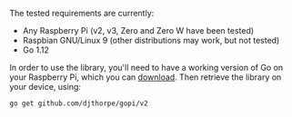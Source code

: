 
The tested requirements are currently:

  * Any Raspberry Pi (v2, v3, Zero and Zero W have been tested)
  * Raspbian GNU/Linux 9 (other distributions may work, but not tested)
  * Go 1.12

In order to use the library, you'll need to have a working version of Go on 
your Raspberry Pi, which you can [download](https://golang.org/dl/). Then 
retrieve the library on your device, using:

```sh
go get github.com/djthorpe/gopi/v2
```

